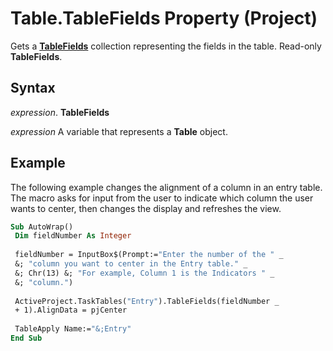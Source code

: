 
# Table.TableFields Property (Project)

Gets a  **[TableFields](7f749404-0723-7a17-b83f-f43725c45fc5.md)** collection representing the fields in the table. Read-only **TableFields**.


## Syntax

 _expression_. **TableFields**

 _expression_ A variable that represents a **Table** object.


## Example

The following example changes the alignment of a column in an entry table. The macro asks for input from the user to indicate which column the user wants to center, then changes the display and refreshes the view.


```vb
Sub AutoWrap() 
 Dim fieldNumber As Integer 
 
 fieldNumber = InputBox$(Prompt:="Enter the number of the " _ 
 &; "column you want to center in the Entry table." _ 
 &; Chr(13) &; "For example, Column 1 is the Indicators " _ 
 &; "column.") 
 
 ActiveProject.TaskTables("Entry").TableFields(fieldNumber _ 
 + 1).AlignData = pjCenter 
 
 TableApply Name:="&;Entry" 
End Sub
```

